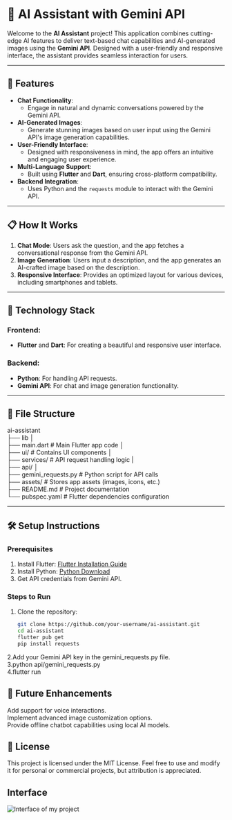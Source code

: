 # 🤖 AI Assistant with Gemini API

Welcome to the **AI Assistant** project! This application combines cutting-edge AI features to deliver text-based chat capabilities and AI-generated images using the **Gemini API**. Designed with a user-friendly and responsive interface, the assistant provides seamless interaction for users.

---

## 🚀 Features

- **Chat Functionality**: 
  - Engage in natural and dynamic conversations powered by the Gemini API.
- **AI-Generated Images**: 
  - Generate stunning images based on user input using the Gemini API's image generation capabilities.
- **User-Friendly Interface**: 
  - Designed with responsiveness in mind, the app offers an intuitive and engaging user experience.
- **Multi-Language Support**: 
  - Built using **Flutter** and **Dart**, ensuring cross-platform compatibility.
- **Backend Integration**: 
  - Uses Python and the `requests` module to interact with the Gemini API.

---

## 📋 How It Works

1. **Chat Mode**: Users ask the question, and the app fetches a conversational response from the Gemini API.
2. **Image Generation**: Users input a description, and the app generates an AI-crafted image based on the description.
3. **Responsive Interface**: Provides an optimized layout for various devices, including smartphones and tablets.

---

## 🔧 Technology Stack

### Frontend:
- **Flutter** and **Dart**: For creating a beautiful and responsive user interface.

### Backend:
- **Python**: For handling API requests.
- **Gemini API**: For chat and image generation functionality.

---

## 📂 File Structure
ai-assistant<br>
├── lib │<br>
├── main.dart # Main Flutter app code │ <br>
├── ui/ # Contains UI components │ <br>
├── services/ # API request handling logic |<br>
├── api/ │ <br>
├── gemini_requests.py # Python script for API calls <br>
├── assets/ # Stores app assets (images, icons, etc.) <br>
├── README.md # Project documentation <br>
└── pubspec.yaml # Flutter dependencies configuration<br>


---

## 🛠️ Setup Instructions

### Prerequisites
1. Install Flutter: [Flutter Installation Guide](https://flutter.dev/docs/get-started/install)
2. Install Python: [Python Download](https://www.python.org/downloads/)
3. Get API credentials from Gemini API.

### Steps to Run
1. Clone the repository:
   ```bash
   git clone https://github.com/your-username/ai-assistant.git
   cd ai-assistant
   flutter pub get
   pip install requests
   
2.Add your Gemini API key in the gemini_requests.py file.<br>
3.python api/gemini_requests.py<br>
4.flutter run<br>

## 🌟 Future Enhancements
Add support for voice interactions.<br>
Implement advanced image customization options.<br>
Provide offline chatbot capabilities using local AI models.<br>

## 📜 License
This project is licensed under the MIT License. Feel free to use and modify it for personal or commercial projects, but attribution is appreciated.

## Interface

![Interface of my project](https://github.com/user-attachments/assets/3f851af6-fedf-4ee9-a815-4f7070a9dbea)


